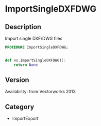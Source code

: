 # ImportSingleDXFDWG

## Description
Import single DXF/DWG files

```pascal
PROCEDURE ImportSingleDXFDWG;
```

```python

def vs.ImportSingleDXFDWG():
    return None
```

## Version
Availability: from Vectorworks 2013
## Category
* ImportExport


